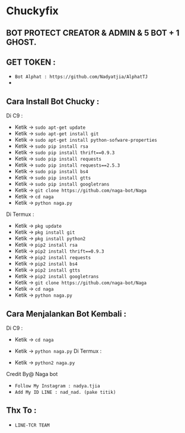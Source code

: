 # Chuckyfix
BOT PROTECT CREATOR & ADMIN & 5 BOT + 1 GHOST.
------
GET TOKEN :
------
- `Bot Alphat : https://github.com/Nadyatjia/AlphatTJ`
-
Cara Install Bot Chucky :
------
Di C9 :
- Ketik -> `sudo apt-get update`
- Ketik -> `sudo apt-get install git`
- Ketik -> `sudo apt-get install python-sofware-properties`
- Ketik -> `sudo pip install rsa`
- Ketik -> `sudo pip install thrift==0.9.3`
- Ketik -> `sudo pip install requests`
- Ketik -> `sudo pip install requests==2.5.3`
- Ketik -> `sudo pip install bs4`
- Ketik -> `sudo pip install gtts`
- Ketik -> `sudo pip install googletrans`
- Ketik -> `git clone https://github.com/naga-bot/Naga`
- Ketik -> `cd naga`
- Ketik -> `python naga.py`

Di Termux :
- Ketik -> `pkg update`
- Ketik -> `pkg install git`
- Ketik -> `pkg install python2`
- Ketik -> `pip2 install rsa`
- Ketik -> `pip2 install thrift==0.9.3`
- Ketik -> `pip2 install requests`
- Ketik -> `pip2 install bs4`
- Ketik -> `pip2 install gtts`
- Ketik -> `pip2 install googletrans`
- Ketik -> `git clone https://github.com/naga-bot/Naga`
- Ketik -> `cd naga`
- Ketik -> `python naga.py`

Cara Menjalankan Bot Kembali :
------
Di C9 :
- Ketik -> `cd naga`
- Ketik -> `python naga.py`
Di Termux :

- Ketik -> `python2 naga.py`

Credit By@ Naga bot
- `Follow My Instagram : nadya.tjia`
- `Add My ID LINE : nad_nad. (pake titik)`

Thx To :
------
- `LINE-TCR TEAM`

